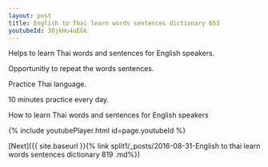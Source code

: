```yaml
---
layout: post
title: English to Thai learn words sentences dictionary 653 
youtubeId: 3OjkHu4uEGk
---
```

 
 
Helps to learn Thai words and sentences for English speakers.

Opportunitiy to repeat the words sentences. 

Practice Thai language. 
 
10 minutes practice every day. 
 
How to learn Thai words and sentences for English speakers 
 
{% include youtubePlayer.html id=page.youtubeId %}
 
 
[Next]({{ site.baseurl }}{% link  split1/_posts/2016-08-31-English to thai learn words sentences dictionary 819 .md%})
 
